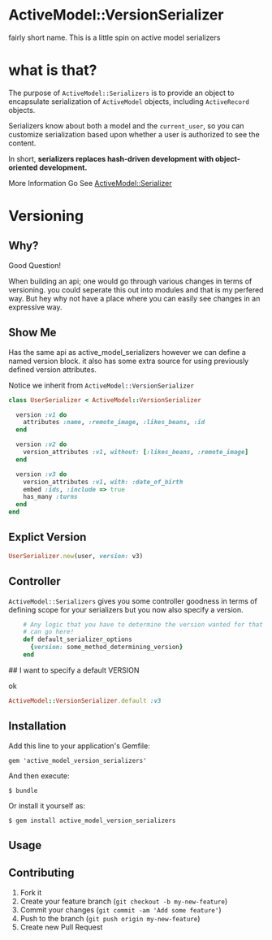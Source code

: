 # ActiveModel::VersionSerializer

fairly short name. This is a little spin on active model serializers

# what is that?

The purpose of `ActiveModel::Serializers` is to provide an object to
encapsulate serialization of `ActiveModel` objects, including `ActiveRecord`
objects.

Serializers know about both a model and the `current_user`, so you can
customize serialization based upon whether a user is authorized to see the
content.

In short, **serializers replaces hash-driven development with object-oriented
development.**

More Information Go See [ActiveModel::Serializer](https://github.com/josevalim/active_model_serializers)
# Versioning

## Why?

Good Question!

When building an api; one would go through various changes in terms of 
versioning. you could seperate this out into modules and that is my 
perfered way. But hey why not have a place where you can easily see
changes in an expressive way.

## Show Me 

Has the same api as active_model_serializers however we can define
a named version block. it also has some extra source for using
previously defined version attributes.

Notice we inherit from `ActiveModel::VersionSerializer`

```ruby
class UserSerializer < ActiveModel::VersionSerializer

  version :v1 do
    attributes :name, :remote_image, :likes_beans, :id
  end

  version :v2 do
    version_attributes :v1, without: [:likes_beans, :remote_image]
  end

  version :v3 do
    version_attributes :v1, with: :date_of_birth
    embed :ids, :include => true
    has_many :turns
  end
end
```
## Explict Version

```ruby
UserSerializer.new(user, version: v3)
```

## Controller

`ActiveModel::Serializers` gives you some controller goodness in terms
of defining scope for your serializers but you now also specify a
version.

```ruby
    # Any logic that you have to determine the version wanted for that request
    # can go here!
    def default_serializer_options
      {version: some_method_determining_version}
    end
```

## I want to specify a default VERSION

ok

```ruby
ActiveModel::VersionSerializer.default :v3
```


## Installation

Add this line to your application's Gemfile:

    gem 'active_model_version_serializers'

And then execute:

    $ bundle

Or install it yourself as:

    $ gem install active_model_version_serializers

## Usage


## Contributing

1. Fork it
2. Create your feature branch (`git checkout -b my-new-feature`)
3. Commit your changes (`git commit -am 'Add some feature'`)
4. Push to the branch (`git push origin my-new-feature`)
5. Create new Pull Request
